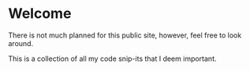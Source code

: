 # Welcome

There is not much planned for this public site, however, feel free to look around.

This is a collection of all my code snip-its that I deem important.
